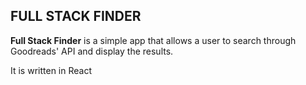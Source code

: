 ## **FULL STACK FINDER**

**Full Stack Finder** is a simple app that allows a user to search through Goodreads' API and display the results.

It is written in React
